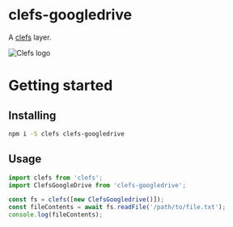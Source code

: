 # clefs-googledrive

A [clefs](https://npmjs.com/package/clefs) layer.

![Clefs logo](http://doug-wade.github.io/clefs/img/logo.svg)

# Getting started

## Installing

```sh
npm i -S clefs clefs-googledrive
```

## Usage

```javascript
import clefs from 'clefs';
import ClefsGoogleDrive from 'clefs-googledrive';

const fs = clefs([new ClefsGoogledrive()]);
const fileContents = await fs.readFile('/path/to/file.txt');
console.log(fileContents);
```

